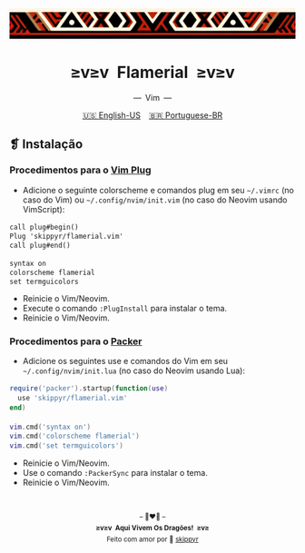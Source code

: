 <p align="center">
  <img alt="" src="../../assets/ornament.png" width="1020" />
</p>
<h1 align="center">≥v≥v&ensp;Flamerial&ensp;≥v≥v</h1>
<p align="center">—&ensp;Vim&ensp;—</p>
<p align="center">
  <span><a href="https://github.com/skippyr/flamerial/blob/master/ports/vim/README.md">🇺🇸 English-US</a></span>
  &ensp;
  <span><a href="https://github.com/skippyr/flamerial/blob/master/ports/vim/README_pt-BR.md">🇧🇷 Portuguese-BR</a></span>
</p>

## ❡ Instalação
### Procedimentos para o [Vim Plug](https://github.com/junegunn/vim-plug)
- Adicione o seguinte colorscheme e comandos plug em seu `~/.vimrc` (no caso do Vim) ou `~/.config/nvim/init.vim` (no caso do Neovim usando VimScript):

```vim
call plug#begin()
Plug 'skippyr/flamerial.vim'
call plug#end()

syntax on
colorscheme flamerial
set termguicolors
```

- Reinicie o Vim/Neovim.
- Execute o comando `:PlugInstall` para instalar o tema.
- Reinicie o Vim/Neovim.

### Procedimentos para o [Packer](https://github.com/wbthomason/packer.nvim)
- Adicione os seguintes use e comandos do Vim em seu `~/.config/nvim/init.lua` (no caso do Neovim usando Lua):

```lua
require('packer').startup(function(use)
  use 'skippyr/flamerial.vim'
end)

vim.cmd('syntax on')
vim.cmd('colorscheme flamerial')
vim.cmd('set termguicolors')
```

- Reinicie o Vim/Neovim.
- Use o comando `:PackerSync` para instalar o tema.
- Reinicie o Vim/Neovim.

&ensp;
<p align="center"><sup>– 🐉❤️‍🔥 –</br><strong>≥v≥v&ensp;Aqui Vivem Os Dragões!&ensp;≥v≥</strong><br/>Feito com amor por 🍒 <a href="https://github.com/skippyr">skippyr</a></sup></p>
